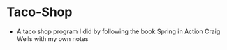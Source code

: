 # Taco-Shop

- A taco shop program  I did by following the book Spring in Action Craig Wells with my own notes

